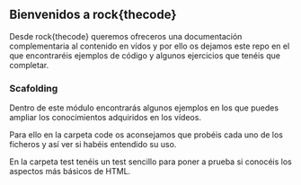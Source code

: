 ## Bienvenidos a rock{thecode}

Desde rock{thecode} queremos ofreceros una documentación complementaria al contenido en vídos y por ello os dejamos este repo en el que encontraréis ejemplos de código y algunos ejercicios que tenéis que completar.

### Scafolding

Dentro de este módulo encontrarás algunos ejemplos en los que puedes ampliar los conocimientos adquiridos en los vídeos.

Para ello en la carpeta code os aconsejamos que probéis cada uno de los ficheros
y así ver si habéis entendido su uso.

En la carpeta test tenéis un test sencillo para poner a prueba si conocéis los aspectos más básicos de HTML.
